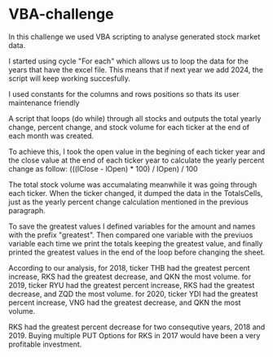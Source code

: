 # VBA-challenge
In this challenge we used VBA scripting to analyse generated stock market data.

I started using cycle "For each" which allows us to loop the data for the years that have the excel file. This means that if next year we add 2024, the script will keep working succesfully.

I used constants for the columns and rows positions so thats its user maintenance friendly

A script that loops (do while) through all stocks and outputs the total yearly change, percent change, and stock volume for each ticker at the end of each month was created.

To achieve this, I took the open value in the begining of each ticker year and the close value at the end of each ticker year to calculate the yearly percent change as follow:
(((lClose - lOpen) * 100) / lOpen) / 100

The total stock volume was accumalating meanwhile it was going through each ticker. When the ticker changed, it dumped the data in the TotalsCells, just as the yearly percent change calculation mentioned in the previous paragraph.

To save the greatest values I defined variables for the amount and names with the prefix "greatest". Then compared one variable with the previuos variable each time we print the totals keeping the greatest value, and finally printed the greatest values in the end of the loop before changing the sheet.

According to our analysis,
for 2018, ticker THB had the greatest percent increase, RKS had the greatest decrease, and QKN the most volume.
for 2019, ticker RYU had the greatest percent increase, RKS had the greatest decrease, and ZQD the most volume.
for 2020, ticker YDI had the greatest percent increase, VNG had the greatest decrease, and QKN the most volume.

RKS had the greatest percent decrease for two consequtive years, 2018 and 2019.
Buying multiple PUT Options for RKS in 2017 would have been a very profitable investment.

       
